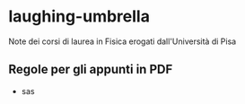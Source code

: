 # laughing-umbrella
Note dei corsi di laurea in Fisica erogati dall'Università di Pisa
## Regole per gli appunti in PDF
- sas
